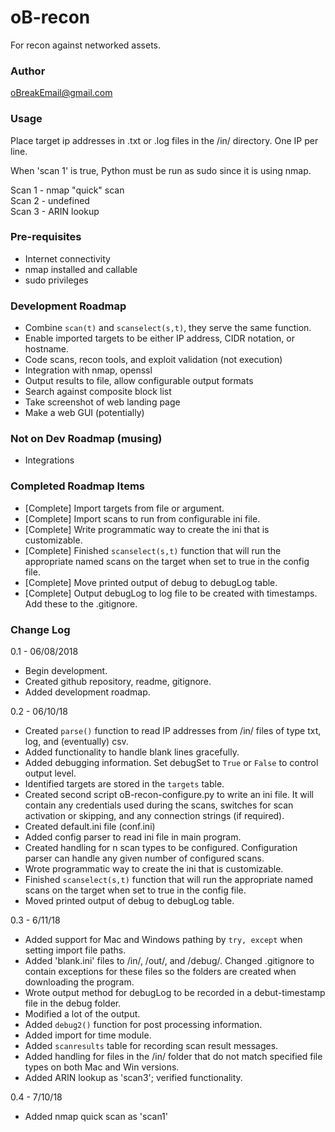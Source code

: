# oB-recon

For recon against networked assets.

### Author

oBreakEmail@gmail.com

### Usage

Place target ip addresses in .txt or .log files in the /in/ 
directory. One IP per line.

When 'scan 1' is true, Python must be run as sudo since it is using nmap.

Scan 1 - nmap "quick" scan \
Scan 2 - undefined \
Scan 3 - ARIN lookup 

### Pre-requisites

- Internet connectivity
- nmap installed and callable
- sudo privileges

### Development Roadmap

- Combine `scan(t)` and `scanselect(s,t)`, they serve the same function.
- Enable imported targets to be either IP address, CIDR notation, or hostname.
- Code scans, recon tools, and exploit validation (not execution)
- Integration with nmap, openssl
- Output results to file, allow configurable output formats
- Search against composite block list
- Take screenshot of web landing page
- Make a web GUI (potentially)

### Not on Dev Roadmap (musing)

- Integrations

### Completed Roadmap Items

- [Complete] Import targets from file or argument.
- [Complete] Import scans to run from configurable ini file.
- [Complete] Write programmatic way to create the ini that is customizable.
- [Complete] Finished `scanselect(s,t)` function that will run the appropriate
named scans on the target when set to true in the config file.
- [Complete] Move printed output of debug to debugLog table.
- [Complete] Output debugLog to log file to be created with timestamps. Add these
to the .gitignore.


### Change Log

0.1 - 06/08/2018

- Begin development. 
- Created github repository, readme, gitignore.
- Added development roadmap.

0.2 - 06/10/18

- Created `parse()` function to read IP addresses from /in/ files of 
type txt, log, and (eventually) csv.
- Added functionality to handle blank lines gracefully.
- Added debugging information. Set debugSet to `True` or 
`False` to control output level.
- Identified targets are stored in the `targets` table.
- Created second script oB-recon-configure.py to write an ini file. It 
will contain any credentials used during the scans, switches for 
scan activation or skipping, and any connection strings (if required).
- Created default.ini file (conf.ini)
- Added config parser to read ini file in main program.
- Created handling for n scan types to be configured. Configuration parser
can handle any given number of configured scans.
- Wrote programmatic way to create the ini that is customizable.
- Finished `scanselect(s,t)` function that will run the appropriate
named scans on the target when set to true in the config file.
- Moved printed output of debug to debugLog table.

0.3 - 6/11/18

- Added support for Mac and Windows pathing by `try, except` when setting import 
file paths.
- Added 'blank.ini' files to /in/, /out/, and /debug/. Changed .gitignore to 
contain exceptions for these files so the folders are created when downloading
the program.
- Wrote output method for debugLog to be recorded in a debut-timestamp file in 
the debug folder.
- Modified a lot of the output.
- Added `debug2()` function for post processing information.
- Added import for time module.
- Added `scanresults` table for recording scan result messages.
- Added handling for files in the /in/ folder that do not match specified file types on
both Mac and Win versions.
- Added ARIN lookup as 'scan3'; verified functionality.

0.4 - 7/10/18

- Added nmap quick scan as 'scan1'


